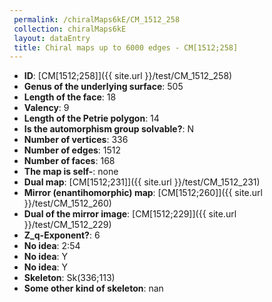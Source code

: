 ```yaml
--- 
 permalink: /chiralMaps6kE/CM_1512_258 
 collection: chiralMaps6kE
 layout: dataEntry
 title: Chiral maps up to 6000 edges - CM[1512;258]
---
```


- **ID**: [CM[1512;258]]({{ site.url }}/test/CM_1512_258)
- **Genus of the underlying surface**: 505
- **Length of the face**: 18
- **Valency**: 9
- **Length of the Petrie polygon**: 14
- **Is the automorphism group solvable?**: N
- **Number of vertices**: 336
- **Number of edges**: 1512
- **Number of faces**: 168
- **The map is self-**: none
- **Dual map**: [CM[1512;231]]({{ site.url }}/test/CM_1512_231)
- **Mirror (enantihomorphic) map**: [CM[1512;260]]({{ site.url }}/test/CM_1512_260)
- **Dual of the mirror image**: [CM[1512;229]]({{ site.url }}/test/CM_1512_229)
- **Z_q-Exponent?**: 6
- **No idea**:  2:54
- **No idea**: Y
- **No idea**: Y
- **Skeleton**: Sk(336;113)
- **Some other kind of skeleton**: nan
